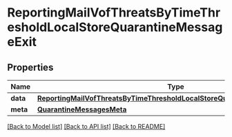 # ReportingMailVofThreatsByTimeThresholdLocalStoreQuarantineMessageExit

## Properties
Name | Type | Description | Notes
------------ | ------------- | ------------- | -------------
**data** | [**ReportingMailVofThreatsByTimeThresholdLocalStoreQuarantineMessageExitData**](ReportingMailVofThreatsByTimeThresholdLocalStoreQuarantineMessageExitData.md) |  | [optional] 
**meta** | [**QuarantineMessagesMeta**](QuarantineMessagesMeta.md) |  | [optional] 

[[Back to Model list]](../README.md#documentation-for-models) [[Back to API list]](../README.md#documentation-for-api-endpoints) [[Back to README]](../README.md)

